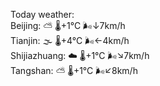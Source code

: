 Today weather:  
Beijing: ⛅️  🌡️+1°C 🌬️↓7km/h  
Tianjin: 🌫  🌡️+4°C 🌬️←4km/h  
Shijiazhuang: ☁️   🌡️+1°C 🌬️↘7km/h  
Tangshan: ⛅️  🌡️+1°C 🌬️↙8km/h  
